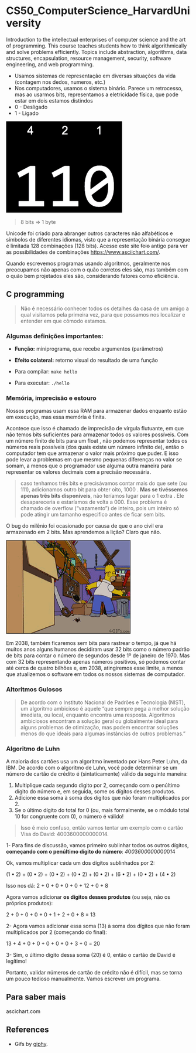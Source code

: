 # CS50_ComputerScience_HarvardUniversity
Introduction to the intellectual enterprises of computer science and the art of programming. This course teaches students how to think algorithmically and solve problems efficiently. Topics include abstraction, algorithms, data structures, encapsulation, resource management, security, software engineering, and web programming.

- Usamos sistemas de representação em diversas situações da vida (contagem nos dedos, numeros, etc.)
- Nos computadores, usamos o sistema binário. Parece um retrocesso, mas ao usarmos bits, representamos a eletricidade física, que pode estar em dois estamos distindos
- 0 - Desligado
- 1 - Ligado

![](img/binary-representation.png)

> 8 bits => 1 byte

Unicode foi criado para abranger outros caracteres não alfabéticos e símbolos de diferentes idiomas, visto que a representação binária consegue é limitada 128 combinações (128 bits). Acesse este site ~~feio~~ antigo para ver as possibilidades de combinações https://www.asciichart.com/.

Quando escrevemos programas usando algoritmos, geralmente nos preocupamos não apenas com o quão corretos eles são, mas também com o quão bem projetados eles são, considerando fatores como eficiência.

## C programming

> Não é necessário conhecer todos os detalhes da casa de um amigo a qual visitamos pela primeira vez, para que possamos nos localizar e entender em que cômodo estamos.

### Algumas definições importantes:

- **Função:** miniprograma, que recebe argumentos (parâmetros)
- **Efeito colateral:** retorno visual do resultado de uma função

- Para compilar: `make hello`
- Para executar: `./hello`

### Memória, imprecisão e estouro

Nossos programas usam essa RAM para armazenar dados enquanto estão em execução, mas essa memória é finita.

Acontece que isso é chamado de imprecisão de vírgula flutuante, em que não temos bits suficientes para armazenar todos os valores possíveis. Com um número finito de bits para um float , não podemos representar todos os números reais possíveis (dos quais existe um número infinito de), então o computador tem que armazenar o valor mais próximo que puder. E isso pode levar a problemas em que mesmo pequenas diferenças no valor se somam, a menos que o programador use alguma outra maneira para representar os valores decimais com a precisão necessária.

>caso tenhamos três bits e precisávamos contar mais do que sete (ou 111), adicionamos outro bit para obter oito, 1000 . **Mas se tivéssemos apenas três bits disponíveis**, não teríamos lugar para o 1 extra . Ele desapareceria e estaríamos de volta a 000. Esse problema é chamado de overflow (“vazamento”) de inteiro, pois um inteiro só pode atingir um tamanho especifico antes de ficar sem bits.

O bug do milênio foi ocasionado por causa de que o ano civil era armazenado em 2 bits. Mas aprendemos a lição? Claro que não.

![](img/bug_hommer.gif)

Em 2038, também ficaremos sem bits para rastrear o tempo, já que há muitos anos alguns humanos decidiram usar 32 bits como o número padrão de bits para contar o número de segundos desde 1º de janeiro de 1970. Mas com 32 bits representando apenas números positivos, só podemos contar até cerca de quatro bilhões e, em 2038, atingiremos esse limite, a menos que atualizemos o software em todos os nossos sistemas de computador.


### Altoritmos Gulosos

> De acordo com o Instituto Nacional de Padrões e Tecnologia (NIST), um algoritmo ambicioso é aquele “que sempre pega a melhor solução imediata, ou local, enquanto encontra uma resposta. Algoritmos ambiciosos encontram a solução geral ou globalmente ideal para alguns problemas de otimização, mas podem encontrar soluções menos do que ideais para algumas instâncias de outros problemas.”



### Algoritmo de Luhn

A maioria dos cartões usa um algoritmo inventado por Hans Peter Luhn, da IBM. De acordo com o algoritmo de Luhn, você pode determinar se um número de cartão de crédito é (sintaticamente) válido da seguinte maneira:

1. Multiplique cada segundo digito por 2, começando com o penúltimo dígito do número e, em seguida, some os dígitos desses produtos.
2. Adicione essa soma à soma dos dígitos que não foram multiplicados por 2.
3. Se o último dígito do total for 0 (ou, mais formalmente, se o módulo total 10 for congruente com 0), o número é válido!

> Isso é meio confuso, então vamos tentar um exemplo com o cartão Visa do David: 4003600000000014.

1- Para fins de discussão, vamos primeiro sublinhar todos os outros dígitos, **começando com o penúltimo dígito do número**:
*4*0*0*3*6*0*0*0*0*0*0*0*0*0*1*4

Ok, vamos multiplicar cada um dos dígitos sublinhados por 2:

(1 • 2) + (0 • 2) + (0 • 2) + (0 • 2) + (0 • 2) + (6 • 2) + (0 • 2) + (4 • 2)

Isso nos dá: 2 + 0 + 0 + 0 + 0 + 12 + 0 + 8

Agora vamos adicionar **os dígitos desses produtos** (ou seja, não os próprios produtos):

2 + 0 + 0 + 0 + 0 + 1 + 2 + 0 + 8 = 13

2- Agora vamos adicionar essa soma (13) à soma dos dígitos que não foram multiplicados por 2 (começando do final):

13 + 4 + 0 + 0 + 0 + 0 + 0 + 3 + 0 = 20

3- Sim, o último dígito dessa soma (20) é 0, então o cartão de David é legítimo!

Portanto, validar números de cartão de crédito não é difícil, mas se torna um pouco tedioso manualmente. Vamos escrever um programa.


## Para saber mais

ascichart.com


## References

- Gifs by [giphy](https://giphy.com/).